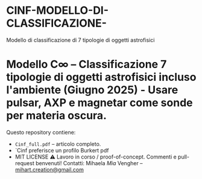# CINF-MODELLO-DI-CLASSIFICAZIONE-
Modello di classificazione di 7 tipologie di oggetti astrofisici 
# Modello C∞ – Classificazione 7 tipologie di oggetti astrofisici incluso l'ambiente (Giugno 2025) - Usare pulsar, AXP e magnetar come sonde per materia oscura. 

Questo repository contiene:
* `Cinf_full.pdf` – articolo completo.
* `Cinf preferisce un profilo Burkert pdf
* MIT LICENSE 
⚠️  Lavoro in corso / proof-of-concept. Commenti e pull-request benvenuti!
Contatti: Mihaela *Mia* Vengher – <mihart.creation@gmail.com>

